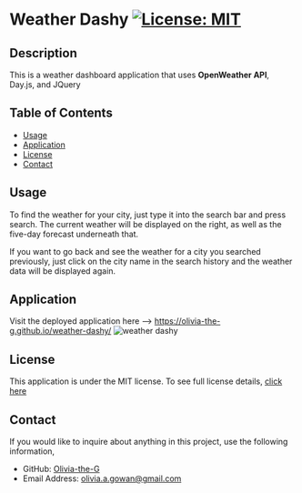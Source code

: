 # Weather Dashy [![License: MIT](https://img.shields.io/badge/License-MIT-yellow?style=flat-square&link=https%3A%2F%2Fopensource.org%2Flicense%2Fmit%2F)](https://opensource.org/license/mit/)

## Description 
This is a weather dashboard application that uses **OpenWeather API**, Day.js, and JQuery

## Table of Contents

- [Usage](#usage)
- [Application](#application)
- [License](#license)
- [Contact](#contact)

## Usage
To find the weather for your city, just type it into the search bar and press search. The current weather will be displayed on the right, as well as the five-day forecast underneath that. 

If you want to go back and see the weather for a city you searched previously, just click on the city name in the search history and the weather data will be displayed again. 

## Application
Visit the deployed application here --> https://olivia-the-g.github.io/weather-dashy/ 
![weather dashy](https://github.com/Olivia-the-G/weather-dashy/assets/130778807/7c9698c0-c3bd-48ca-adfb-e0b7061e38e8)


## License
This application is under the MIT license. To see full license details, [click here](https://opensource.org/license/mit/)

## Contact

If you would like to inquire about anything in this project, use the following information,
- GitHub: [Olivia-the-G](https://github.com/Olivia-the-G)
- Email Address: olivia.a.gowan@gmail.com
